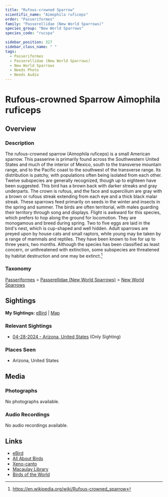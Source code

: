 ```yaml
---
title: "Rufous-crowned Sparrow"
scientific_name: "Aimophila ruficeps"
order: "Passeriformes"
family: "Passerellidae (New World Sparrows)"
species_group: "New World Sparrows"
species_code: "rucspa"

sidebar_position: 327
sidebar_class_name: " "
tags: 
  - Passeriformes
  - Passerellidae (New World Sparrows)
  - New World Sparrows
  - Needs Photo
  - Needs Audio
---
```


# Rufous-crowned Sparrow <span className='sci_name'>Aimophila ruficeps</span>

## Overview

### Description
The rufous-crowned sparrow (Aimophila ruficeps) is a small American sparrow. This passerine is primarily found across the Southwestern United States and much of the interior of Mexico, south to the transverse mountain range, and to the Pacific coast to the southwest of the transverse range. Its distribution is patchy, with populations often being isolated from each other. Twelve subspecies are generally recognized, though up to eighteen have been suggested. This bird has a brown back with darker streaks and gray underparts. The crown is rufous, and the face and supercilium are gray with a brown or rufous streak extending from each eye and a thick black malar streak.
These sparrows feed primarily on seeds in the winter and insects in the spring and summer. The birds are often territorial, with males guarding their territory through song and displays. Flight is awkward for this species, which prefers to hop along the ground for locomotion. They are monogamous and breed during spring. Two to five eggs are laid in the bird's nest, which is cup-shaped and well hidden. Adult sparrows are preyed upon by house cats and small raptors, while young may be taken by a range of mammals and reptiles. They have been known to live for up to three years, two months. Although the species has been classified as least concern, or unthreatened with extinction, some subspecies are threatened by habitat destruction and one may be extinct.[^1]

[^1]: https://en.wikipedia.org/wiki/Rufous-crowned_sparrow

### Taxonomy
[Passeriformes](/tags/passeriformes) > [Passerellidae (New World Sparrows)](/tags/passerellidae-new-world-sparrows) > [New World Sparrows](/tags/new-world-sparrows)


## Sightings

**My Sightings:** [eBird](https://ebird.org/lifelist?r=world&time=life&spp=rucspa) | [Map](/map?species_code=rucspa)

### Relevant Sightings

* [04-28-2024 - Arizona, United States](https://ebird.org/checklist/S170824758) (Only Sighting)

### Places Seen

* Arizona, United States



## Media
### Photographs
No photographs available.

### Audio Recordings
No audio recordings available.

## Links
* [eBird](https://ebird.org/species/rucspa) 
* [All About Birds](https://www.allaboutbirds.org/guide/rucspa) 
* [Xeno-canto](https://www.xeno-canto.org/species/aimophila-ruficeps) 
* [Macaulay Library](https://search.macaulaylibrary.org/catalog?taxonCode=rucspa&sort=rating_rank_desc)
* [Birds of the World](https://birdsoftheworld.org/bow/species/rucspa)

